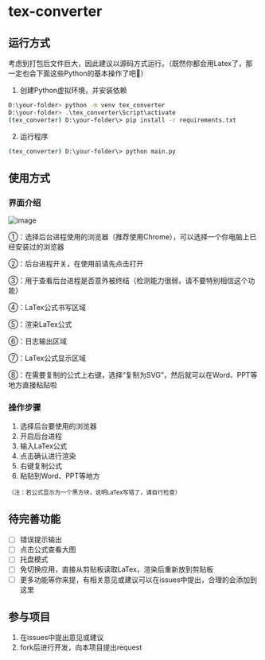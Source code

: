 # tex-converter

## 运行方式

考虑到打包后文件巨大，因此建议以源码方式运行。（既然你都会用Latex了，那一定也会下面这些Python的基本操作了吧🤭）

1. 创建Python虚拟环境，并安装依赖

```bash
D:\your-folder> python -m venv tex_converter
D:\your-folder> .\tex_converter\Script\activate
(tex_converter) D:\your-folder\> pip install -r requirements.txt
```

2. 运行程序

```bash
(tex_converter) D:\your-folder\> python main.py
```

## 使用方式

### 界面介绍

![image](https://github.com/GeorgeHu6/tex-converter/assets/43069137/5465a1ff-9e62-4ba6-8184-8f2f8f81d3ef)

①：选择后台进程使用的浏览器（推荐使用Chrome），可以选择一个你电脑上已经安装过的浏览器

②：后台进程开关，在使用前请先点击打开

③：用于查看后台进程是否意外被终结（检测能力很弱，请不要特别相信这个功能）

④：LaTex公式书写区域

⑤：渲染LaTex公式

⑥：日志输出区域

⑦：LaTex公式显示区域

⑧：在需要复制的公式上右键，选择“复制为SVG”，然后就可以在Word、PPT等地方直接粘贴啦

### 操作步骤

1. 选择后台要使用的浏览器
2. 开启后台进程
3. 输入LaTex公式
4. 点击确认进行渲染
5. 右键复制公式
6. 粘贴到Word、PPT等地方

<small>（注：若公式显示为一个黑方块，说明LaTex写错了，请自行检查）</small>

## 待完善功能

- [ ] 错误提示输出
- [ ] 点击公式查看大图
- [ ] 托盘模式
- [ ] 免切换应用，直接从剪贴板读取LaTex，渲染后重新放到剪贴板
- [ ] 更多功能等你来提，有相关意见或建议可以在issues中提出，合理的会添加到这里

## 参与项目

1. 在issues中提出意见或建议
2. fork后进行开发，向本项目提出request
